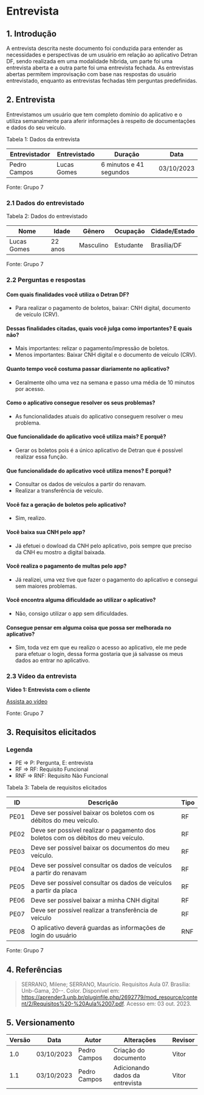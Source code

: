 # Entrevista

## 1. Introdução

A entrevista descrita neste documento foi conduzida para entender as necessidades e perspectivas de um usuário em relação ao aplicativo Detran DF, sendo realizada em uma modalidade híbrida, um parte foi uma entrevista aberta e a outra parte foi uma entrevista fechada. As entrevistas abertas permitem improvisação com base nas respostas do usuário entrevistado, enquanto as entrevistas fechadas têm perguntas predefinidas.

## 2. Entrevista

Entrevistamos um usuário que tem completo domínio do aplicativo e o utiliza semanalmente para aferir informações à respeito de documentações e dados do seu veículo.

<div style="text-align: left">
<p>Tabela 1: Dados da entrevista</p>
</div>

| Entrevistador     | Entrevistado    | Duração | Data       |
| ----------------| --------------| ------| ---------|
| Pedro Campos | Lucas Gomes |     6 minutos e 41 segundos    | 03/10/2023 |
<div style="text-align: left">
<p>Fonte: Grupo 7</p>
</div>

### 2.1 Dados do entrevistado

<div style="text-align: left">
<p>Tabela 2: Dados do entrevistado</p>
</div>

| Nome            | Idade   | Gênero   | Ocupação  | Cidade/Estado |
| --------------| ------| -------| --------| ------------|
| Lucas Gomes | 22 anos | Masculino | Estudante | Brasília/DF   |

<div style="text-align: left">
<p>Fonte: Grupo 7</p>
</div>

### 2.2 Perguntas e respostas

#### Com quais finalidades você utiliza o Detran DF?

* Para realizar o pagamento de boletos, baixar: CNH digital, documento de veículo (CRV).

#### Dessas finalidades citadas, quais você julga como importantes? E quais não?

* Mais importantes: relizar o pagamento/impressão de boletos.
* Menos importantes: Baixar CNH digital e o documento de veículo (CRV).

#### Quanto tempo você costuma passar diariamente no aplicativo?

* Geralmente olho uma vez na semana e passo uma média de 10 minutos por acesso.

#### Como o aplicativo consegue resolver os seus problemas?

* As funcionalidades atuais do aplicativo conseguem resolver o meu problema.

#### Que funcionalidade do aplicativo você utiliza mais? E porquê?

* Gerar os boletos pois é a único aplicativo de Detran que é possível realizar essa função.

#### Que funcionalidade do aplicativo você utiliza menos? E porquê?

* Consultar os dados de veículos a partir do renavam.
* Realizar a transferência de veículo.

#### Você faz a geração de boletos pelo aplicativo?

* Sim, realizo.

#### Você baixa sua CNH pelo app?

* Já efetuei o dowload da CNH pelo aplicativo, pois sempre que preciso da CNH eu mostro a digital baixada.

#### Você realiza o pagamento de multas pelo app?

* Já realizei, uma vez tive que fazer o pagamento do aplicativo e consegui sem maiores problemas.

#### Você encontra alguma dificuldade ao utilizar o aplicativo?

* Não, consigo utilizar o app sem dificuldades.

#### Consegue pensar em alguma coisa que possa ser melhorada no aplicativo?

* Sim, toda vez em que eu realizo o acesso ao aplicativo, ele me pede para efetuar o login, dessa forma gostaria que já salvasse os meus dados ao entrar no aplicativo.

### 2.3 Vídeo da entrevista

**Vídeo 1: Entrevista com o cliente**

[Assista ao vídeo](https://youtu.be/RXudRhupgbA)

<div style="text-align: left">
<p>Fonte: Grupo 7</p>
</div>

## 3. Requisitos elicitados

### Legenda

* PE => P: Pergunta, E: entrevista
* RF => RF: Requisito Funcional
* RNF => RNF: Requisito Não Funcional

<div style="text-align: left">
<p>Tabela 3: Tabela de requisitos elicitados</p>
</div>

| ID    | Descrição                                                     | Tipo  |
| ----| ------------------------------------------------------------| ----|
| PE01 | Deve ser possível baixar os boletos com os débitos do meu veículo. | RF |
| PE02 | Deve ser possível realizar o pagamento dos boletos com os débitos do meu veículo.  | RF |
| PE03 | Deve ser possível baixar os documentos do meu veículo. | RF |
| PE04 | Deve ser possível consultar os dados de veículos a partir do renavam | RF |
| PE05 | Deve ser possível consultar os dados de veículos a partir da placa | RF |
| PE06 | Deve ser possível baixar a minha CNH digital | RF |
| PE07 | Deve ser possível realizar a transferência de veículo | RF |
| PE08 | O aplicativo deverá guardas as informações de login do usuário | RNF |


<div style="text-align: left">
<p>Fonte: Grupo 7</p>
</div>

## 4. Referências

>SERRANO, Milene; SERRANO, Maurício. Requisitos Aula 07. Brasília: Unb-Gama, 20--. Color. Disponível em: https://aprender3.unb.br/pluginfile.php/2692779/mod_resource/content/2/Requisitos%20-%20Aula%2007.pdf. Acesso em: 03 out. 2023.

## 5. Versionamento

| Versão | Data       | Autor             | Alterações                                          | Revisor        |
| -----| ---------| ----------------| --------------------------------------------------| -------------|
| 1.0    | 03/10/2023 | Pedro Campos | Criação do documento  | Vitor |
| 1.1    | 03/10/2023 | Pedro Campos | Adicionando dados da entrevista  | Vitor |
